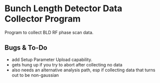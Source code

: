 # Bunch Length Detector Data Collector Program
Program to collect BLD RF phase scan data. 

## Bugs & To-Do 
- add Setup Parameter Upload capability.
- gets hung up if you try to abort after collecting no data
- also needs an alternative analysis path, esp if collecting data that turns out to be non-gaussian
